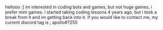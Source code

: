 hellooo :] im interested in coding bots and games, but not huge games, i prefer mini games. i started taking coding lessons 4 years ago, but i took a break from it and im getting back into it. if you would like to contact me, my current discord tag is ; apollo#7255
<!---
totallynotapollo/totallynotapollo is a ✨ special ✨ repository because its `README.md` (this file) appears on your GitHub profile.
You can click the Preview link to take a look at your changes.
--->
